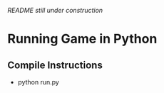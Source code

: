 *README still under construction*
# Running Game in Python

## Compile Instructions
* python run.py

